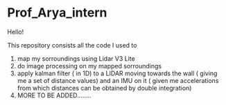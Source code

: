 # Prof_Arya_intern

Hello!

This repository consists all the code I used to 
1. map my sorroundings using Lidar V3 Lite
2. do image processing on my mapped sorroundings
3. apply kalman filter ( in 1D) to a LIDAR moving towards the wall ( giving me a set of distance values) and an IMU on it ( given me accelerations from which distances can be obtained by double integration)
4. MORE TO BE ADDED........
